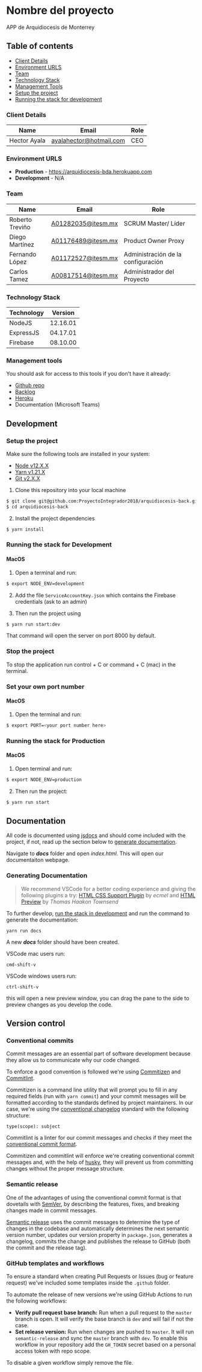 # Nombre del proyecto

APP de Arquidiocesis de Monterrey

## Table of contents

- [Client Details](#client-details)
- [Environment URLS](#environment-urls)
- [Team](#team)
- [Technology Stack](#technology-stack)
- [Management Tools](#management-tools)
- [Setup the project](#setup-the-project)
- [Running the stack for development](#running-the-stack-for-development)

### Client Details

| Name         | Email                   | Role |
| ------------ | ----------------------- | ---- |
| Hector Ayala | ayalahector@hotmail.com | CEO  |

### Environment URLS

- **Production** - https://arquidiocesis-bda.herokuapp.com
- **Development** - N/A

### Team

| Name            | Email              | Role                               |
| --------------- | ------------------ | ---------------------------------- |
| Roberto Treviño | A01282035@itesm.mx | SCRUM Master/ Líder                |
| Diego Martínez  | A01176489@itesm.mx | Product Owner Proxy                |
| Fernando López  | A01172527@itesm.mx | Administración de la configuración |
| Carlos Tamez    | A00817514@itesm.mx | Administrador del Proyecto         |

### Technology Stack

| Technology | Version  |
| ---------- | -------- |
| NodeJS     | 12.16.01 |
| ExpressJS  | 04.17.01 |
| Firebase   | 08.10.00 |

### Management tools

You should ask for access to this tools if you don't have it already:

- [Github repo](https://github.com/ProyectoIntegrador2018/arquidiocesis-back)
- [Backlog](https://trello.com)
- [Heroku](https://arquidiocesis-bda.herokuapp.com/)
- Documentation (Microsoft Teams)

## Development

### Setup the project

Make sure the following tools are installed in your system:

- [Node v12.X.X](https://nodejs.org/en/download/)
- [Yarn v1.21.X](https://yarnpkg.com/en/docs/install)
- [Git v2.X.X](https://git-scm.com/downloads)

1. Clone this repository into your local machine

```bash
$ git clone git@github.com:ProyectoIntegrador2018/arquidiocesis-back.git
$ cd arquidiocesis-back
```

2. Install the project dependencies

```bash
$ yarn install
```

### Running the stack for Development

#### MacOS

1. Open a terminal and run:

```bash
$ export NODE_ENV=development
```

2. Add the file `ServiceAccountKey.json` which contains the Firebase credentials (ask to an admin)

3. Then run the project using

```bash
$ yarn run start:dev
```

That command will open the server on port 8000 by default.

### Stop the project

To stop the application run control + C or command + C (mac) in the terminal.

### Set your own port number

#### MacOS

1. Open the terminal and run:

```bash
$ export PORT=<your port number here>
```

### Running the stack for Production

#### MacOS

1. Open terminal and run:

```bash
$ export NODE_ENV=production
```

2. Then run the project:

```bash
$ yarn run start
```

## Documentation

All code is documented using [jsdocs](https://jsdoc.app/) and should come included with the project, if not, read up the section below to [generate documentation](#generating-documentation).

Navigate to **_docs_** folder and open _index.html_. This will open our documentaiton webpage.

### Generating Documentation

> We recommend VSCode for a better coding experience and giving the following plugins a try: [HTML CSS Support Plugin](https://github.com/ecmel/vscode-html-css) by _ecmel_ and [HTML Preview](https://github.com/tht13/html-preview-vscode) by _Thomas Haakon Townsend_

To further develop, [run the stack in development](#Running-the-stack-for-Development) and run the command to generate the documentation:

```
yarn run docs
```

A new **_docs_** folder should have been created.

VSCode mac users run:

```
cmd-shift-v
```

VSCode windows users run:

```
ctrl-shift-v
```

this will open a new preview window, you can drag the pane to the side to preview changes as you develop the code.

## Version control

### Conventional commits

Commit messages are an essential part of software development because they allow us to communicate why our code changed.

To enforce a good convention is followed we're using [Commitizen](https://github.com/commitizen/cz-cli) and [Commitlint](https://github.com/conventional-changelog/commitlint).

Commitizen is a command line utility that will prompt you to fill in any required fields (run with `yarn commit`) and your commit messages will be formatted according to the standards defined by project maintainers. In our case, we're using the [conventional changelog](https://github.com/conventional-changelog/conventional-changelog) standard with the following structure:

```
type(scope): subject
```

Commitlint is a linter for our commit messages and checks if they meet the [conventional commit format](https://www.conventionalcommits.org).

Commitizen and commitlint will enforce we're creating conventional commit messages and, with the help of [husky](https://github.com/typicode/husky), they will prevent us from committing changes without the proper message structure.

### Semantic release

One of the advantages of using the conventional commit format is that dovetails with [SemVer](https://semver.org), by describing the features, fixes, and breaking changes made in commit messages.

[Semantic release](https://github.com/semantic-release/semantic-release) uses the commit messages to determine the type of changes in the codebase and automatically determines the next semantic version number, updates our version property in `package.json`, generates a changelog, commits the change and publishes the release to GitHub (both the commit and the release tag).

### GitHub templates and workflows

To ensure a standard when creating Pull Requests or Issues (bug or feature request) we've included some templates inside the `.github` folder.

To automate the release of new versions we're using GitHub Actions to run the following workflows:

- **Verify pull request base branch:** Run when a pull request to the `master` branch is open. It will verify the base branch is `dev` and will fail if not the case.
- **Set release version:** Run when changes are pushed to `master`. It will run `semantic-release` and sync the `master` branch with `dev`. To enable this workflow in your repository add the `GH_TOKEN` secret based on a personal access token with repo scope.

To disable a given workflow simply remove the file.
